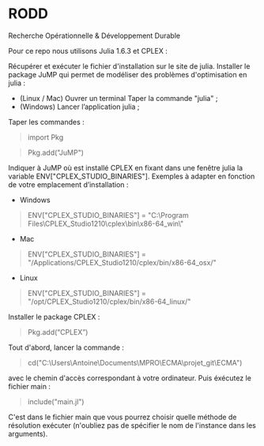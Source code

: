 # RODD
Recherche Opérationnelle &amp; Développement Durable

Pour ce repo nous utilisons Julia 1.6.3 et CPLEX :

Récupérer et exécuter le fichier d'installation sur le site de julia.
Installer le package JuMP qui permet de modéliser des problèmes d'optimisation en julia :
- (Linux / Mac)
Ouvrer un terminal 
Taper la commande "julia" ;
- (Windows)
 Lancer l’application julia ;
 
Taper les commandes :
> import Pkg

> Pkg.add("JuMP")

Indiquer à JuMP où est installé CPLEX en fixant dans une fenêtre julia la variable ENV["CPLEX_STUDIO_BINARIES"]. 
Exemples à adapter en fonction de votre emplacement d’installation :
- Windows
> ENV["CPLEX_STUDIO_BINARIES"] = "C:\\Program Files\\CPLEX_Studio1210\\cplex\\bin\\x86-64_win\\"

- Mac
> ENV["CPLEX_STUDIO_BINARIES"] = "/Applications/CPLEX_Studio1210/cplex/bin/x86-64_osx/"

- Linux
> ENV["CPLEX_STUDIO_BINARIES"] = "/opt/CPLEX_Studio1210/cplex/bin/x86-64_linux/"

Installer le package CPLEX : 
> Pkg.add(“CPLEX”)

Tout d'abord, lancer la commande :

> cd("C:\\Users\\Antoine\\Documents\\MPRO\\ECMA\\projet_git\\ECMA") 

avec le chemin d'accès correspondant à votre ordinateur.
Puis éxécutez le fichier main :
> include("main.jl")

C'est dans le fichier main que vous pourrez choisir quelle méthode de résolution exécuter (n'oubliez pas de spécifier le nom de l'instance dans les arguments).
